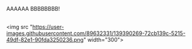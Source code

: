 AAAAAA
BBBBBBBB!  
<br>



<img src "https://user-images.githubusercontent.com/89632331/139390269-72cb139c-5215-49df-82e1-90fda3250236.png" width="300">
